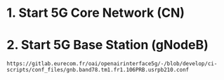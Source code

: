# 1. Start 5G Core Network (CN)




# 2. Start 5G Base Station (gNodeB)


	https://gitlab.eurecom.fr/oai/openairinterface5g/-/blob/develop/ci-scripts/conf_files/gnb.band78.tm1.fr1.106PRB.usrpb210.conf


